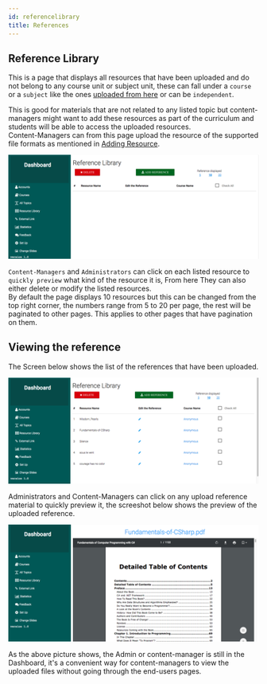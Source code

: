 ```yaml
---
id: referencelibrary
title: References
---
```


## Reference Library

This is a page that displays all resources that have been uploaded and do not belong to any course unit or subject unit, these can fall under a `course` or a `subject` like the ones [uploaded from here](contents.md#add-reference) or can be `independent`.  

This is good for materials that are not related to any listed topic but content-managers might want to add these resources as part of the curriculum and students will be able to access the uploaded resources.  
Content-Managers can from this page upload the resource of the supported file formats as mentioned in [Adding Resource](contents.md#resources).  


![Reference Library](assets/reference-library.png)  

`Content-Managers` and `Administrators` can click on each listed resource to `quickly preview` what kind of the resource it is, From here They can also either delete or modify the listed resources.  
By default the page displays 10 resources but this can be changed from the top right corner, the numbers range from 5 to 20 per page, the rest will be paginated to other pages. 
This applies to other pages that have pagination on them.  

## Viewing the reference  

The Screen below shows the list of the references that have been uploaded.   

![List of References](assets/reference4.png)  

Administrators and Content-Managers can click on any upload reference material to quickly preview it, the screeshot below shows the preview of the uploaded reference.  

![Previewing](assets/reference5.png)  

As the above picture shows, the Admin or content-manager is still in the Dashboard, it's a convenient way for content-managers to view the uploaded files without going through the end-users pages.  
 


